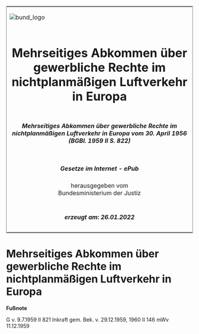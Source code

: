 <span id="DECKBLATT.html"></span>

<table border="0" frame="border" width="100%">

<tr valign="top">

<td align="left">

![bund\_logo](BfJ_2021_Web_de_de.gif)

</td>

<td align="right">

 

</td>

</tr>

<tr align="center" valign="middle">

<td colspan="2">

# Mehrseitiges Abkommen über gewerbliche Rechte im nichtplanmäßigen Luftverkehr in Europa

</td>

</tr>

<tr align="center" valign="middle">

<td colspan="2">

##### Mehrseitiges Abkommen über gewerbliche Rechte im nichtplanmäßigen Luftverkehr in Europa vom 30. April 1956 (BGBl. 1959 II S. 822)

</td>

</tr>

<tr align="center" valign="middle">

<td colspan="2">

  
  

##### Gesetze im Internet - ePub  
  
herausgegeben vom  
Bundesministerium der Justiz

</td>

</tr>

<tr align="center" valign="bottom">

<td colspan="2">

  
  

##### erzeugt am: 26.01.2022

</td>

</tr>

</table>

<span id="BJNR208220959.html"></span>

# Mehrseitiges Abkommen über gewerbliche Rechte im nichtplanmäßigen Luftverkehr in Europa

<div>

  
**Fußnote**

<div class="jnhtml">

<div>

<div class="jurAbsatz">

G v. 9.7.1959 II 821 Inkraft gem. Bek. v. 29.12.1959, 1960 II 146 mWv
11.12.1959

</div>

</div>

</div>

</div>
